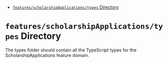 <!-- START doctoc generated TOC please keep comment here to allow auto update -->
<!-- DON'T EDIT THIS SECTION, INSTEAD RE-RUN doctoc TO UPDATE -->

- [`features/scholarshipApplications/types` Directory](#featuresscholarshipapplicationstypes-directory)

<!-- END doctoc generated TOC please keep comment here to allow auto update -->

# `features/scholarshipApplications/types` Directory

The types folder should contain all the TypeScript types for the ScholarshipApplications feature domain.
